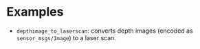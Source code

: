 Examples
========

* `depthimage_to_laserscan`: converts depth images (encoded as `sensor_msgs/Image`) to a laser scan.
